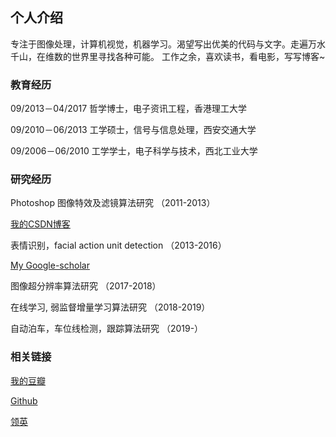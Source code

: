 ## 个人介绍

专注于图像处理，计算机视觉，机器学习。渴望写出优美的代码与文字。走遍万水千山，在维数的世界里寻找各种可能。
工作之余，喜欢读书，看电影，写写博客~

### 教育经历

09/2013－04/2017 哲学博士，电子资讯工程，香港理工大学

09/2010－06/2013 工学硕士，信号与信息处理，西安交通大学

09/2006－06/2010 工学学士，电子科学与技术，西北工业大学

### 研究经历

Photoshop 图像特效及滤镜算法研究 （2011-2013）

[我的CSDN博客](http://blog.csdn.net/matrix_space)

表情识别，facial action unit detection （2013-2016）

[My Google-scholar](https://scholar.google.com.hk/citations?user=rxgVQYkAAAAJ&hl=en)

图像超分辨率算法研究 （2017-2018）

在线学习, 弱监督增量学习算法研究 （2018-2019）

自动泊车，车位线检测，跟踪算法研究 （2019-）

### 相关链接

[我的豆瓣](https://www.douban.com/people/shiyi_forever/)

[Github](https://github.com/chenjunkai2018)

[领英](https://www.linkedin.com/feed/)



